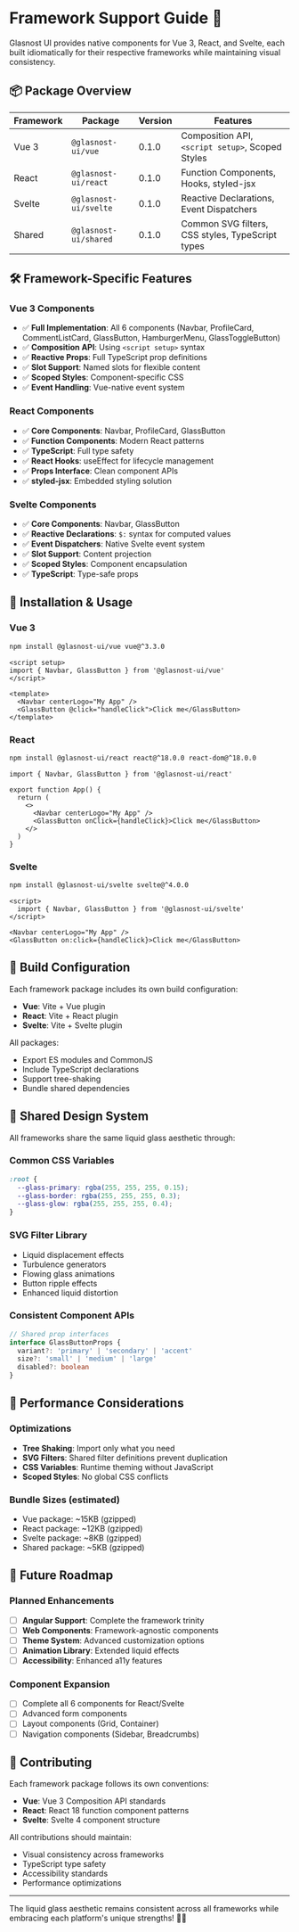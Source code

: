 # Framework Support Guide 🚀

Glasnost UI provides native components for Vue 3, React, and Svelte, each built idiomatically for their respective frameworks while maintaining visual consistency.

## 📦 Package Overview

| Framework | Package | Version | Features |
|-----------|---------|---------|----------|
| Vue 3 | `@glasnost-ui/vue` | 0.1.0 | Composition API, `<script setup>`, Scoped Styles |
| React | `@glasnost-ui/react` | 0.1.0 | Function Components, Hooks, styled-jsx |
| Svelte | `@glasnost-ui/svelte` | 0.1.0 | Reactive Declarations, Event Dispatchers |
| Shared | `@glasnost-ui/shared` | 0.1.0 | Common SVG filters, CSS styles, TypeScript types |

## 🛠 Framework-Specific Features

### Vue 3 Components
- ✅ **Full Implementation**: All 6 components (Navbar, ProfileCard, CommentListCard, GlassButton, HamburgerMenu, GlassToggleButton)
- ✅ **Composition API**: Using `<script setup>` syntax
- ✅ **Reactive Props**: Full TypeScript prop definitions
- ✅ **Slot Support**: Named slots for flexible content
- ✅ **Scoped Styles**: Component-specific CSS
- ✅ **Event Handling**: Vue-native event system

### React Components  
- ✅ **Core Components**: Navbar, ProfileCard, GlassButton
- ✅ **Function Components**: Modern React patterns
- ✅ **TypeScript**: Full type safety
- ✅ **React Hooks**: useEffect for lifecycle management
- ✅ **Props Interface**: Clean component APIs
- ✅ **styled-jsx**: Embedded styling solution

### Svelte Components
- ✅ **Core Components**: Navbar, GlassButton  
- ✅ **Reactive Declarations**: `$:` syntax for computed values
- ✅ **Event Dispatchers**: Native Svelte event system
- ✅ **Slot Support**: Content projection
- ✅ **Scoped Styles**: Component encapsulation
- ✅ **TypeScript**: Type-safe props

## 🎯 Installation & Usage

### Vue 3
```bash
npm install @glasnost-ui/vue vue@^3.3.0
```

```vue
<script setup>
import { Navbar, GlassButton } from '@glasnost-ui/vue'
</script>

<template>
  <Navbar centerLogo="My App" />
  <GlassButton @click="handleClick">Click me</GlassButton>
</template>
```

### React
```bash
npm install @glasnost-ui/react react@^18.0.0 react-dom@^18.0.0
```

```tsx
import { Navbar, GlassButton } from '@glasnost-ui/react'

export function App() {
  return (
    <>
      <Navbar centerLogo="My App" />
      <GlassButton onClick={handleClick}>Click me</GlassButton>
    </>
  )
}
```

### Svelte
```bash
npm install @glasnost-ui/svelte svelte@^4.0.0
```

```svelte
<script>
  import { Navbar, GlassButton } from '@glasnost-ui/svelte'
</script>

<Navbar centerLogo="My App" />
<GlassButton on:click={handleClick}>Click me</GlassButton>
```

## 🔧 Build Configuration

Each framework package includes its own build configuration:

- **Vue**: Vite + Vue plugin
- **React**: Vite + React plugin  
- **Svelte**: Vite + Svelte plugin

All packages:
- Export ES modules and CommonJS
- Include TypeScript declarations
- Support tree-shaking
- Bundle shared dependencies

## 🎨 Shared Design System

All frameworks share the same liquid glass aesthetic through:

### Common CSS Variables
```css
:root {
  --glass-primary: rgba(255, 255, 255, 0.15);
  --glass-border: rgba(255, 255, 255, 0.3);
  --glass-glow: rgba(255, 255, 255, 0.4);
}
```

### SVG Filter Library
- Liquid displacement effects
- Turbulence generators  
- Flowing glass animations
- Button ripple effects
- Enhanced liquid distortion

### Consistent Component APIs
```typescript
// Shared prop interfaces
interface GlassButtonProps {
  variant?: 'primary' | 'secondary' | 'accent'
  size?: 'small' | 'medium' | 'large'
  disabled?: boolean
}
```

## 🚀 Performance Considerations

### Optimizations
- **Tree Shaking**: Import only what you need
- **SVG Filters**: Shared filter definitions prevent duplication
- **CSS Variables**: Runtime theming without JavaScript
- **Scoped Styles**: No global CSS conflicts

### Bundle Sizes (estimated)
- Vue package: ~15KB (gzipped)
- React package: ~12KB (gzipped)  
- Svelte package: ~8KB (gzipped)
- Shared package: ~5KB (gzipped)

## 🔮 Future Roadmap

### Planned Enhancements
- [ ] **Angular Support**: Complete the framework trinity
- [ ] **Web Components**: Framework-agnostic components
- [ ] **Theme System**: Advanced customization options
- [ ] **Animation Library**: Extended liquid effects
- [ ] **Accessibility**: Enhanced a11y features

### Component Expansion
- [ ] Complete all 6 components for React/Svelte
- [ ] Advanced form components
- [ ] Layout components (Grid, Container)
- [ ] Navigation components (Sidebar, Breadcrumbs)

## 🤝 Contributing

Each framework package follows its own conventions:

- **Vue**: Vue 3 Composition API standards
- **React**: React 18 function component patterns
- **Svelte**: Svelte 4 component structure

All contributions should maintain:
- Visual consistency across frameworks
- TypeScript type safety
- Accessibility standards
- Performance optimizations

---

The liquid glass aesthetic remains consistent across all frameworks while embracing each platform's unique strengths! 🌊✨ 
